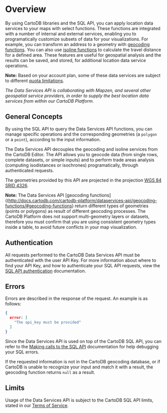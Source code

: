 # Overview

By using CartoDB libraries and the SQL API, you can apply location data services to your maps with select functions. These functions are integrated with a number of internal and external services, enabling you to programatically customize subsets of data for your visualizations. For example, you can transform an address to a geometry with [geocoding functions](http://docs.cartodb.com/cartodb-platform/dataservices-api/geocoding-functions/#geocoding-functions). You can also use [isoline functions](http://docs.cartodb.com/cartodb-platform/dataservices-api/isoline-functions/#isoline-functions) to calculate the travel distance for a defined area. These features are useful for geospatial analysis and the results can be saved, and stored, for additional location data service operations.

**Note:** Based on your account plan, some of these data services are subject to different [quota limitations](http://docs.cartodb.com/cartodb-platform/dataservices-api/quota-information/#quota-information).

_The Data Services API is collaborating with Mapzen, and several other geospatial service providers, in order to supply the best location data services from within our CartoDB Platform._

## General Concepts

By using the SQL API to query the Data Services API functions, you can manage specific operations and the corresponding geometries (a `polygon` or a `point`), according to the input information.

The Data Services API decouples the geocoding and isoline services from the CartoDB Editor. The API allows you to geocode data (from single rows, complete datasets, or simple inputs) and to perform trade areas analysis (computing isodistances or isochrones) programatically, through authenticated requests.

The geometries provided by this API are projected in the projection [WGS 84 SRID 4326](http://spatialreference.org/ref/epsg/wgs-84/).

**Note:** The Data Services API [geocoding functions]((http://docs.cartodb.com/cartodb-platform/dataservices-api/geocoding-functions/#geocoding-functions) return different types of geometries (points or polygons) as result of different geocoding processes. The CartoDB Platform does not support multi-geometry layers or datasets, therefore you must confirm that you are using consistent geometry types inside a table, to avoid future conflicts in your map visualization.

## Authentication

All requests performed to the CartoDB Data Services API must be authenticated with the user API Key. For more information about where to find your API Key, and how to authenticate your SQL API requests, view the [SQL API authentication](/cartodb-platform/sql-api/authentication/) documentation.

## Errors

Errors are described in the response of the request. An example is as follows:

```json
{
  error: [
    "The api_key must be provided"
  ]
}
```

Since the Data Services API is used on top of the CartoDB SQL API, you can refer to the [Making calls to the SQL API](/cartodb-platform/sql-api/making-calls/) documentation for help debugging your SQL errors.

If the requested information is not in the CartoDB geocoding database, or if CartoDB is unable to recognize your input and match it with a result, the geocoding function returns `null` as a result.

## Limits

Usage of the Data Services API is subject to the CartoDB SQL API limits, stated in our [Terms of Service](https://cartodb.com/terms/#excessive).
